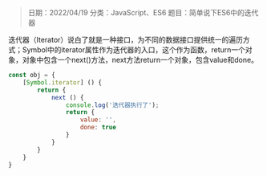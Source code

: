 > 日期：2022/04/19
分类：JavaScript、ES6
题目：简单说下ES6中的迭代器

迭代器（Iterator）说白了就是一种接口，为不同的数据接口提供统一的遍历方式；Symbol中的iterator属性作为迭代器的入口，这个作为函数，return一个对象，对象中包含一个next()方法，next方法return一个对象，包含value和done。

```JavaScript
const obj = {
    [Symbol.iterator] () {
        return {
            next () {
                console.log('迭代器执行了');
                return {
                    value: '',
                    done: true
                }
            }
        }
    }
}
```


